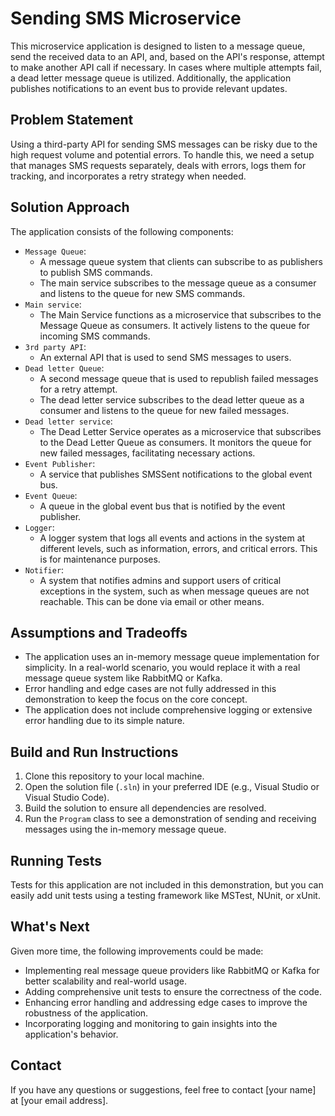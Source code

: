 # Sending SMS Microservice

This microservice application is designed to listen to a message queue, send the received data to an API, and, based on the API's response, attempt to make another API call if necessary. In cases where multiple attempts fail, a dead letter message queue is utilized. Additionally, the application publishes notifications to an event bus to provide relevant updates.

## Problem Statement

Using a third-party API for sending SMS messages can be risky due to the high request volume and potential errors. To handle this, we need a setup that manages SMS requests separately, deals with errors, logs them for tracking, and incorporates a retry strategy when needed.

## Solution Approach

The application consists of the following components:
- `Message Queue`: 
    - A message queue system that clients can subscribe to as publishers to publish SMS commands.
    - The main service subscribes to the message queue as a consumer and listens to the queue for new SMS commands.
- `Main service`:
    - The Main Service functions as a microservice that subscribes to the Message Queue as consumers. It actively listens to the queue for incoming SMS commands.
- `3rd party API`: 
    - An external API that is used to send SMS messages to users.
- `Dead letter Queue`: 
    - A second message queue that is used to republish failed messages for a retry attempt.
    - The dead letter service subscribes to the dead letter queue as a consumer and listens to the queue for new failed messages.
- `Dead letter service`:
    - The Dead Letter Service operates as a microservice that subscribes to the Dead Letter Queue as consumers. It monitors the queue for new failed messages, facilitating necessary actions.
- `Event Publisher`: 
    - A service that publishes SMSSent notifications to the global event bus.
- `Event Queue`:
    - A queue in the global event bus that is notified by the event publisher.
- `Logger`:
    - A logger system that logs all events and actions in the system at different levels, such as information, errors, and critical errors. This is for maintenance purposes.
- `Notifier`:
    - A system that notifies admins and support users of critical exceptions in the system, such as when message queues are not reachable. This can be done via email or other means.

## Assumptions and Tradeoffs

- The application uses an in-memory message queue implementation for simplicity. In a real-world scenario, you would replace it with a real message queue system like RabbitMQ or Kafka.
- Error handling and edge cases are not fully addressed in this demonstration to keep the focus on the core concept.
- The application does not include comprehensive logging or extensive error handling due to its simple nature.

## Build and Run Instructions

1. Clone this repository to your local machine.
2. Open the solution file (`.sln`) in your preferred IDE (e.g., Visual Studio or Visual Studio Code).
3. Build the solution to ensure all dependencies are resolved.
4. Run the `Program` class to see a demonstration of sending and receiving messages using the in-memory message queue.

## Running Tests

Tests for this application are not included in this demonstration, but you can easily add unit tests using a testing framework like MSTest, NUnit, or xUnit.

## What's Next

Given more time, the following improvements could be made:
- Implementing real message queue providers like RabbitMQ or Kafka for better scalability and real-world usage.
- Adding comprehensive unit tests to ensure the correctness of the code.
- Enhancing error handling and addressing edge cases to improve the robustness of the application.
- Incorporating logging and monitoring to gain insights into the application's behavior.

## Contact

If you have any questions or suggestions, feel free to contact [your name] at [your email address].


